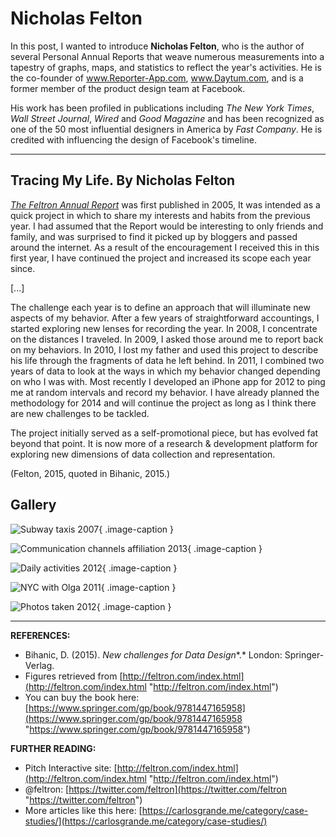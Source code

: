 # Nicholas Felton

In this post, I wanted to introduce **Nicholas Felton**, who is the author of several Personal Annual Reports that weave numerous measurements into a tapestry of graphs, maps, and statistics to reflect the year's activities. He is the co-founder of www.Reporter-App.com, www.Daytum.com, and is a former member of the product design team at Facebook.

His work has been profiled in publications including *The New York Times*, *Wall Street Journal*, *Wired* and *Good Magazine* and has been recognized as one of the 50 most influential designers in America by *Fast Company*. He is credited with influencing the design of Facebook's timeline.


---

## Tracing My Life. By Nicholas Felton

[*The Feltron Annual Report*](http://feltron.com/FAR14.html) was first published in 2005, It was intended as a quick project in which to share my interests and habits from the previous year. I had assumed that the Report would be interesting to only friends and family, and was surprised to find it picked up by bloggers and passed around the internet. As a result of the encouragement I received this in this first year, I have continued the project and increased its scope each year since.

[...]

The challenge each year is to define an approach that will illuminate new aspects of my behavior. After a few years of straightforward accountings, I started exploring new lenses for recording the year. In 2008, I concentrate on the distances I traveled. In 2009, I asked those around me to report back on my behaviors. In 2010, I lost my father and used this project to describe his life through the fragments of data he left behind. In 2011, I combined two years of data to look at the ways in which my behavior changed depending on who I was with. Most recently I developed an iPhone app for 2012 to ping me at random intervals and record my behavior. I have already planned the methodology for 2014 and will continue the project as long as I think there are new challenges to be tackled.

The project initially served as a self-promotional piece, but has evolved fat beyond that point. It is now more of a research & development platform for exploring new dimensions of data collection and representation.

(Felton, 2015, quoted in Bihanic, 2015.)

## Gallery

<div class="gallery" markdown>

![Subway taxis 2007](../../assets/images/references/felton-subway-taxis.jpg){ .image-caption }

![Communication channels affiliation 2013](../../assets/images/references/felton-channels-affiliation.jpg){ .image-caption }

![Daily activities 2012](../../assets/images/references/felton-daily-activities.jpg){ .image-caption }

![NYC with Olga 2011](../../assets/images/references/felton-nyc-with-olga.jpg){ .image-caption }

![Photos taken 2012](../../assets/images/references/felton-photos-taken.jpg){ .image-caption }

</div>

---

**REFERENCES:**

- Bihanic, D. (2015). *New challenges for Data Design**.* London: Springer-Verlag.
- Figures retrieved from [http://feltron.com/index.html](http://feltron.com/index.html "http://feltron.com/index.html")
- You can buy the book here: [https://www.springer.com/gp/book/9781447165958](https://www.springer.com/gp/book/9781447165958 "https://www.springer.com/gp/book/9781447165958")

**FURTHER READING:**

- Pitch Interactive site: [http://feltron.com/index.html](http://feltron.com/index.html "http://feltron.com/index.html")
- @feltron: [https://twitter.com/feltron](https://twitter.com/feltron "https://twitter.com/feltron")
- More articles like this here: [https://carlosgrande.me/category/case-studies/](https://carlosgrande.me/category/case-studies/)
